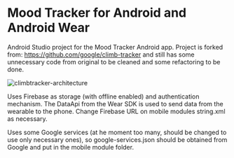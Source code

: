 # Mood Tracker for Android and Android Wear

Android Studio project for the Mood Tracker Android app.
Project is forked from: https://github.com/google/climb-tracker
and still has some unnecessary code from original to be cleaned and some refactoring to be done.

![climbtracker-architecture](https://cloud.githubusercontent.com/assets/360895/10863474/23b1d060-7fcf-11e5-9365-82b64b19ec14.png)

Uses Firebase as storage (with offline enabled) and authentication mechanism. The DataApi from the Wear SDK is used to send data from the wearable to the phone. Change Firebase URL on mobile modules string.xml as necessary.

Uses some Google services (at he moment too many, should be changed to use only necessary ones), so google-services.json should be obtained from Google and put in the mobile module folder.
